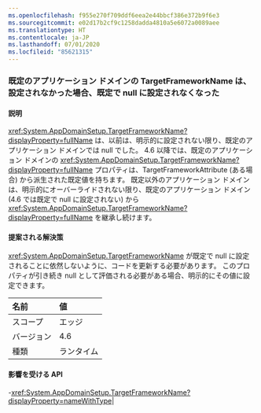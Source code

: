 ```yaml
---
ms.openlocfilehash: f955e270f709ddf6eea2e44bbcf386e372b9f6e3
ms.sourcegitcommit: e02d17b2cf9c1258dadda4810a5e6072a0089aee
ms.translationtype: HT
ms.contentlocale: ja-JP
ms.lasthandoff: 07/01/2020
ms.locfileid: "85621315"
---
```

### <a name="targetframeworkname-for-default-app-domain-no-longer-defaults-to-null-if-not-set"></a>既定のアプリケーション ドメインの TargetFrameworkName は、設定されなかった場合、既定で null に設定されなくなった

#### <a name="details"></a>説明

<xref:System.AppDomainSetup.TargetFrameworkName?displayProperty=fullName> は、以前は、明示的に設定されない限り、既定のアプリケーション ドメインでは null でした。 4\.6 以降では、既定のアプリケーション ドメインの <xref:System.AppDomainSetup.TargetFrameworkName?displayProperty=fullName> プロパティは、TargetFrameworkAttribute (ある場合) から派生された既定値を持ちます。 既定以外のアプリケーション ドメインは、明示的にオーバーライドされない限り、既定のアプリケーション ドメイン (4.6 では既定で null に設定されない) から <xref:System.AppDomainSetup.TargetFrameworkName?displayProperty=fullName> を継承し続けます。

#### <a name="suggestion"></a>提案される解決策

<xref:System.AppDomainSetup.TargetFrameworkName> が既定で null に設定されることに依然しないように、コードを更新する必要があります。 このプロパティが引き続き null として評価される必要がある場合、明示的にその値に設定できます。

| 名前    | 値       |
|:--------|:------------|
| スコープ   |エッジ|
|バージョン|4.6|
|種類|ランタイム

#### <a name="affected-apis"></a>影響を受ける API

-<xref:System.AppDomainSetup.TargetFrameworkName?displayProperty=nameWithType></li></ul>|
